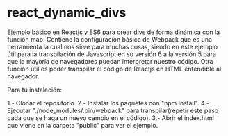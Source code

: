 # react_dynamic_divs
Ejemplo básico en Reactjs y ES6 para crear divs de forma dinámica con la función map.
Contiene la configuración básica de Webpack que es una herramienta la cual nos sirve para muchas cosas,
 siendo en este ejemplo útil para la transpilación de Javascript en su versión 6 a la versión 5 para que la mayoría de 
 navegadores puedan interpretar nuestro código. Otra función útil es poder transpilar el código de Reactjs en HTML entendible al navegador.
 
 Para tu instalación:
 
 1.- Clonar el repositorio.
 2.- Instalar los paquetes con "npm install".
 4.- Ejecutar "./node_modules/.bin/webpack" para transpilar(repetir este paso cada que se haga un nuevo cambio en el código).
 3.- Abrir el index.html que viene en la carpeta "public" para ver el ejemplo.
 
